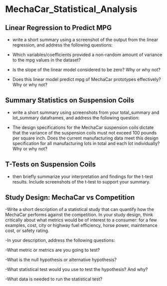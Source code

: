 # MechaCar_Statistical_Analysis

## Linear Regression to Predict MPG
- write a short summary using a screenshot of the output from the linear regression, and address the following questions:

- Which variables/coefficients provided a non-random amount of variance to the mpg values in the dataset?
- Is the slope of the linear model considered to be zero? Why or why not?
- Does this linear model predict mpg of MechaCar prototypes effectively? Why or why not?

## Summary Statistics on Suspension Coils
- write a short summary using screenshots from your total_summary and lot_summary dataframes, and address the following question:
  
- The design specifications for the MechaCar suspension coils dictate that the variance of the suspension coils must not exceed 100 pounds per square inch. Does the current    manufacturing data meet this design specification for all manufacturing lots in total and each lot individually? Why or why not?

## T-Tests on Suspension Coils
- then briefly summarize your interpretation and findings for the t-test results. Include screenshots of the t-test to support your summary.

## Study Design: MechaCar vs Competition

-Write a short description of a statistical study that can quantify how the MechaCar performs against the competition. In your study design, think critically about what metrics would be of interest to a consumer: for a few examples, cost, city or highway fuel efficiency, horse power, maintenance cost, or safety rating.

-In your description, address the following questions:

-What metric or metrics are you going to test?

-What is the null hypothesis or alternative hypothesis?

-What statistical test would you use to test the hypothesis? And why?

-What data is needed to run the statistical test?

